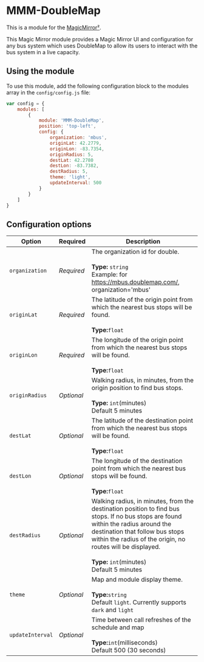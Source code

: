 # MMM-DoubleMap

This is a module for the [MagicMirror²](https://github.com/MichMich/MagicMirror/).

This Magic Mirror module provides a Magic Mirror UI and configuration for any bus system which uses DoubleMap to allow its users to interact with the bus system in a live capacity.

## Using the module

To use this module, add the following configuration block to the modules array in the `config/config.js` file:
```js
var config = {
    modules: [
        {
            module: 'MMM-DoubleMap',
            position: 'top-left',
            config: {
                organization: 'mbus',
                originLat: 42.2779,
                originLon: -83.7354,
                originRadius: 5,
                destLat: 42.2780
                destLon: -83.7382,
                destRadius: 5,
                theme: 'light',
                updateInterval: 500
            }
        }
    ]
}
```

## Configuration options

| Option           | Required   | Description
|----------------- |----------- |-----------
| `organization`   | *Required* | The organization id for double.<br><br>**Type:** `string` <br>Example: for https://mbus.doublemap.com/, organization='mbus'
| `originLat`      | *Required* | The latitude of the origin point from which the nearest bus stops will be found. <br><br>**Type:**`float`
| `originLon`      | *Required* | The longitude of the origin point from which the nearest bus stops will be found. <br><br>**Type:**`float`
| `originRadius`   | *Optional* | Walking radius, in minutes, from the origin position to find bus stops. <br><br>**Type:** `int`(minutes) <br>Default 5 minutes
| `destLat`        | *Optional* | The latitude of the destination point from which the nearest bus stops will be found. <br><br>**Type:**`float`
| `destLon`        | *Optional* | The longitude of the destination point from which the nearest bus stops will be found. <br><br>**Type:**`float`
| `destRadius`     | *Optional* | Walking radius, in minutes, from the destination position to find bus stops. If no bus stops are found within the radius around the destination that follow bus stops within the radius of the origin, no routes will be displayed.<br><br>**Type:** `int`(minutes) <br>Default 5 minutes
| `theme`          | *Optional* | Map and module display theme.<br><br>**Type:**`string`<br>Default `light`. Currently supports `dark` and `light`
| `updateInterval`  | *Optional* | Time between call refreshes of the schedule and map<br><br>**Type:**`int`(milliseconds)<br>Default 500 (30 seconds) 
